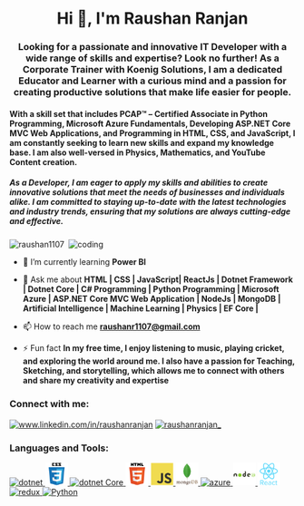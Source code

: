 <h1 align="center">Hi 👋, I'm Raushan Ranjan</h1>
<h3 align="center">Looking for a passionate and innovative IT Developer with a wide range of skills and expertise? Look no further! As a Corporate Trainer with Koenig Solutions, I am a dedicated Educator and Learner with a curious mind and a passion for creating productive solutions that make life easier for people.</h3>

<h4>With a skill set that includes PCAP™ – Certified Associate in Python Programming, Microsoft Azure Fundamentals, Developing ASP.NET Core MVC Web Applications, and Programming in HTML, CSS, and JavaScript, I am constantly seeking to learn new skills and expand my knowledge base. I am also well-versed in Physics, Mathematics, and YouTube Content creation.</h4>

<h5>As a Developer, I am eager to apply my skills and abilities to create innovative solutions that meet the needs of businesses and individuals alike. I am committed to staying up-to-date with the latest technologies and industry trends, ensuring that my solutions are always cutting-edge and effective.</h5>

<img align="right" alt="coding" width="400" src="https://i.giphy.com/media/dWesBcTLavkZuG35MI/giphy.webp">

<p align="left"> <img src="https://komarev.com/ghpvc/?username=raushan1107&label=Profile%20views&color=0e75b6&style=flat" alt="raushan1107" /> </p>

- 🌱 I’m currently learning **Power BI**

- 💬 Ask me about **HTML | CSS | JavaScript| ReactJs | Dotnet Framework | Dotnet Core | C# Programming | Python Programming | Microsoft Azure | ASP.NET Core MVC Web Application | NodeJs | MongoDB | Artificial Intelligence | Machine Learning | Physics | EF Core |**

- 📫 How to reach me **raushanr1107@gmail.com**

- ⚡ Fun fact **In my free time, I enjoy listening to music, playing cricket, and exploring the world around me. I also have a passion for Teaching, Sketching, and storytelling, which allows me to connect with others and share my creativity and expertise**

<h3 align="left">Connect with me:</h3>
<p align="left">
<a href="https://linkedin.com/in/www.linkedin.com/in/raushanranjan" target="blank"><img align="center" src="https://raw.githubusercontent.com/rahuldkjain/github-profile-readme-generator/master/src/images/icons/Social/linked-in-alt.svg" alt="www.linkedin.com/in/raushanranjan" height="30" width="40" /></a>
<a href="https://instagram.com/raushanranjan_" target="blank"><img align="center" src="https://raw.githubusercontent.com/rahuldkjain/github-profile-readme-generator/master/src/images/icons/Social/instagram.svg" alt="raushanranjan_" height="30" width="40" /></a>
</p>

<h3 align="left">Languages and Tools:</h3>
<p align="left"> <a href="[https://babeljs.io/](https://dotnet.microsoft.com/en-us/)" target="_blank" rel="noreferrer"> <img src="https://upload.wikimedia.org/wikipedia/commons/thumb/7/7d/Microsoft_.NET_logo.svg/2048px-Microsoft_.NET_logo.svg.png" alt="dotnet" width="40" height="40"/> </a> <a href="https://www.w3schools.com/css/" target="_blank" rel="noreferrer"> <img src="https://raw.githubusercontent.com/devicons/devicon/master/icons/css3/css3-original-wordmark.svg" alt="css3" width="40" height="40"/> </a> <a href="[https://www.cypress.io](https://dotnet.microsoft.com/en-us/)" target="_blank" rel="noreferrer"> <img src="https://upload.wikimedia.org/wikipedia/commons/thumb/e/ee/.NET_Core_Logo.svg/2048px-.NET_Core_Logo.svg.png" alt="dotnet Core" width="40" height="40"/> </a> <a href="https://www.w3.org/html/" target="_blank" rel="noreferrer"> <img src="https://raw.githubusercontent.com/devicons/devicon/master/icons/html5/html5-original-wordmark.svg" alt="html5" width="40" height="40"/> </a> <a href="https://developer.mozilla.org/en-US/docs/Web/JavaScript" target="_blank" rel="noreferrer"> <img src="https://raw.githubusercontent.com/devicons/devicon/master/icons/javascript/javascript-original.svg" alt="javascript" width="40" height="40"/> </a> <a href="https://www.mongodb.com/" target="_blank" rel="noreferrer"> <img src="https://raw.githubusercontent.com/devicons/devicon/master/icons/mongodb/mongodb-original-wordmark.svg" alt="mongodb" width="40" height="40"/> </a> <a href="[https://nextjs.org/](https://azure.microsoft.com/en-in/resources/cloud-computing-dictionary/what-is-azure/?&ef_id=_k_CjwKCAjwkeqkBhAnEiwA5U-uM1Zk_mtW8xsYyGle2FGnt3zBMiQ26T10aU5jx8LdE-4CyQ52plKCyhoCT60QAvD_BwE_k_&OCID=AIDcmmf1elj9v5_SEM__k_CjwKCAjwkeqkBhAnEiwA5U-uM1Zk_mtW8xsYyGle2FGnt3zBMiQ26T10aU5jx8LdE-4CyQ52plKCyhoCT60QAvD_BwE_k_&gclid=CjwKCAjwkeqkBhAnEiwA5U-uM1Zk_mtW8xsYyGle2FGnt3zBMiQ26T10aU5jx8LdE-4CyQ52plKCyhoCT60QAvD_BwE)" target="_blank" rel="noreferrer"> <img src="https://pngset.com/images/microsoft-azure-logo-windows-logo-microsoft-azure-vector-text-symbol-trademark-word-transparent-png-810639.png" alt="azure" width="80" height="40"/> </a> <a href="https://nodejs.org" target="_blank" rel="noreferrer"> <img src="https://raw.githubusercontent.com/devicons/devicon/master/icons/nodejs/nodejs-original-wordmark.svg" alt="nodejs" width="40" height="40"/> </a> <a href="https://reactjs.org/" target="_blank" rel="noreferrer"> <img src="https://raw.githubusercontent.com/devicons/devicon/master/icons/react/react-original-wordmark.svg" alt="react" width="40" height="40"/> </a> <a href="[https://redux.js.org](https://learn.microsoft.com/en-us/dotnet/csharp/programming-guide/)" target="_blank" rel="noreferrer"> <img src="https://www.codeguru.com/wp-content/uploads/2021/08/C-Sharp-Tutorials.png" alt="redux" width="40" height="40"/> </a> <a href="https://www.python.org/" target="_blank" rel="noreferrer"> <img src="https://cdn.icon-icons.com/icons2/2699/PNG/512/python_vertical_logo_icon_168039.png" alt="Python" width="40" height="40"/> </a> </p>

